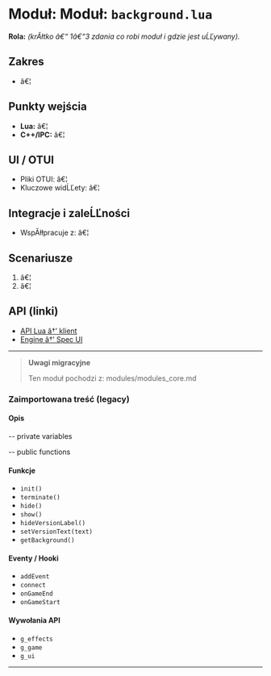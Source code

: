 # Moduł: Moduł: `background.lua`
**Rola:** *(krĂłtko â€“ 1â€“3 zdania co robi moduł i gdzie jest uĹĽywany).*

## Zakres
- â€¦

## Punkty wejścia
- **Lua:** â€¦
- **C++/IPC:** â€¦

## UI / OTUI
- Pliki OTUI: â€¦
- Kluczowe widĹĽety: â€¦

## Integracje i zaleĹĽności
- WspĂłłpracuje z: â€¦

## Scenariusze
1. â€¦
2. â€¦

## API (linki)
- [API Lua â†’ klient](../../api/lua/luafunctions_client.md)
- [Engine â†’ Spec UI](../../api/engine/otclient_v_8_specyfikacja_ui.md)

---

> **Uwagi migracyjne**
>
> Ten moduł pochodzi z: modules/modules_core.md

### Zaimportowana treść (legacy)
#### Opis

-- private variables

-- public functions


#### Funkcje

- `init()`
- `terminate()`
- `hide()`
- `show()`
- `hideVersionLabel()`
- `setVersionText(text)`
- `getBackground()`


#### Eventy / Hooki

- `addEvent`
- `connect`
- `onGameEnd`
- `onGameStart`


#### Wywołania API

- `g_effects`
- `g_game`
- `g_ui`

---

